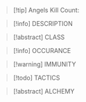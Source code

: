 > [!tip] Angels Kill Count: 

> [!info] DESCRIPTION
> 
> 

> [!abstract] CLASS
> 

> [!info] OCCURANCE

> [!warning] IMMUNITY

>[!todo] TACTICS

> [!abstract] ALCHEMY